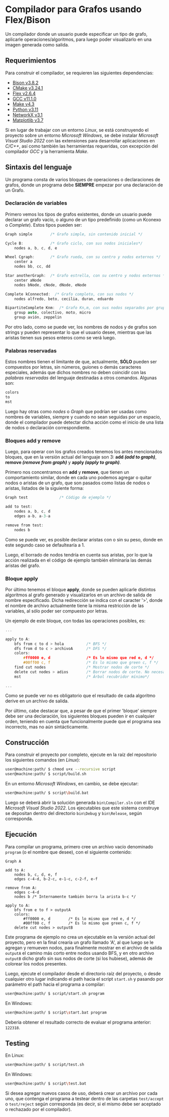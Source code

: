 # Compilador para Grafos usando Flex/Bison

Un compilador donde un usuario puede especificar un tipo de grafo, aplicarle operaciones/algoritmos, para luego poder visualizarlo en una imagen generada como salida.

## Requerimientos

Para construir el compilador, se requieren las siguientes dependencias:

- [Bison v3.8.2](https://www.gnu.org/software/bison/)
- [CMake v3.24.1](https://cmake.org/)
- [Flex v2.6.4](https://github.com/westes/flex)
- [GCC v11.1.0](https://gcc.gnu.org/)
- [Make v4.3](https://www.gnu.org/software/make/)
- [Python v3.11](https://www.python.org/downloads/release/python-3114/)
- [NetworkX v3.1](https://pypi.org/project/networkx/)
- [Matplotlib v3.7](https://matplotlib.org/3.7.1/index.html)

Si en lugar de trabajar con un entorno _Linux_, se está construyendo el proyecto sobre un entorno _Microsoft Windows_, se debe instalar _Microsoft Visual Studio 2022_ con las extensiones para desarrollar aplicaciones en _C/C++_, así como también las herramientas requeridas, con excepción del compilador _GCC_ y la herramienta _Make_.

## Sintaxis del lenguaje

Un programa consta de varios bloques de operaciones o declaraciones de grafos, donde un programa debe **SIEMPRE** empezar por una declaración de un Grafo.

### Declaración de variables

Primero vemos los tipos de grafos existentes, donde un usuario puede declarar un grafo vacío, o alguno de un tipo predefinido (como un Kconexo o _Complete_). Estos tipos pueden ser:

```c
Graph simple        /* Grafo simple, sin contenido inicial */

Cycle B:            /* Grafo ciclo, con sus nodos iniciales*/
    nodes a, b, c, d, e

Wheel Cgraph:       /* Grafo rueda, con su centro y nodos externos */
    center a
    nodes bb, cc, dd

Star anotherGraph:  /* Grafo estrella, con su centro y nodos externos */
    center aNode
    nodes bNode, cNode, dNode, eNode

Complete kConnected:  /* Grafo completo, con sus nodos */
    nodes alfredo, beto, cecilia, duran, eduardo

BipartiteComplete Knm:  /* Grafo Kn,m, con sus nodos separados por grupo */
    group auto, colectivo, moto, micro
    group avión, zeppelin
```

Por otro lado, como se puede ver, los nombres de nodos y de grafos son strings y pueden representar lo que el usuario desee, mientras que las aristas tienen sus pesos enteros como se verá luego.

### Palabras reservadas

Estos nombres tienen el limitante de que, actualmente, **SÓLO** pueden ser compuestos por letras, sin números, guiones o demás caracteres especiales, además que dichos nombres no deben coincidir con las _palabras reservadas_ del lenguaje destinadas a otros comandos. Algunas son:

```c
colors
to
mst
```

Luego hay otras como _nodes_ o _Graph_ que podrían ser usadas como nombres de variables, siempre y cuando no sean seguidas por un espacio, donde el compilador puede detectar dicha acción como el inicio de una lista de nodos o declaración correspondiente.

### Bloques add y remove

Luego, para operar con los grafos creados tenemos los antes mencionados bloques, que en la versión actual del lenguaje son 3: **add _(add to graph)_**, **remove _(remove from graph)_** y **apply _(apply to graph)_**.

Primero nos concentramos en **add** y **remove**, que tienen un comportamiento similar, donde en cada uno podemos agregar o quitar nodos o aristas de un grafo, que son pasados como listas de nodos o aristas, listados de la siguiente forma:

```c
Graph test              /* Código de ejemplo */

add to test:
    nodes a, b, c, d
    edges a-b, a-3-a

remove from test:
    nodes b
```

Como se puede ver, es posible declarar aristas con o sin su peso, donde en este segundo caso se defaultearía a 1.

Luego, el borrado de nodos tendría en cuenta sus aristas, por lo que la acción realizada en el código de ejemplo también eliminaría las demás aristas del grafo.

### Bloque apply

Por último tenemos el bloque **apply**, donde se pueden aplicarle distintos algoritmos al grafo generado y visualizarlos en un archivo de salida de nombre especificado. Dicha redirección se indica con el caracter '>', donde el nombre de archivo actualmente tiene la misma restricción de las variables, al sólo poder ser compuesto por letras.

Un ejemplo de este bloque, con todas las operaciones posibles, es:

```c
...

apply to A:
    bfs from c to d > hola          /* BFS */
    dfs from d to c > archivoA      /* DFS */
    colors:
        #ff0000 e, d		        /* Es lo mismo que red e, d */
        #00ff00 c, f		        /* Es lo mismo que green c, f */
    find cut nodes                  /* Mostrar nodos de corte */
    delete cut nodes > adios        /* Borrar nodos de corte. No necesariamente se debe haber ejecutado find fut nodes antes */
    mst                             /* Árbol recubridor mínimo*/

...
```

Como se puede ver no es obligatorio que el resultado de cada algoritmo derive en un archivo de salida.

Por último, cabe destacar que, a pesar de que el primer 'bloque' siempre debe ser una declaración, los siguientes bloques pueden ir en cualquier orden, teniendo en cuenta que funcionalmente puede que el programa sea incorrecto, mas no aún sintácticamente.

## Construcción

Para construir el proyecto por completo, ejecute en la raíz del repositorio los siguientes comandos (en _Linux_):

```bash
user@machine:path/ $ chmod u+x --recursive script
user@machine:path/ $ script/build.sh
```

En un entorno _Microsoft Windows_, en cambio, se debe ejecutar:

```bash
user@machine:path/ $ script\build.bat
```

Luego se deberá abrir la solución generada `bin\Compiler.sln` con el IDE _Microsoft Visual Studio 2022_. Los ejecutables que este sistema construye se depositan dentro del directorio `bin\Debug` y `bin\Release`, según corresponda.

## Ejecución

Para compilar un programa, primero cree un archivo vacío denominado `program` (o el nombre que desee), con el siguiente contenido:

```
Graph A

add to A:
    nodes b, c, d, e, f
    edges c-4-d, b-2-c, e-1-c, c-2-f, e-f

remove from A:
    edges c-4-d
    nodes b	/* Internamente también borra la arista b-c */

apply to A:
    bfs from e to f > outputA
    colors:
        #ff0000 e, d		/* Es lo mismo que red e, d */
        #00ff00 c, f		/* Es lo mismo que green c, f */
    delete cut nodes > outputB
```

Este programa de ejemplo no crea un ejecutable en la versión actual del proyecto, pero en la final crearía un grafo llamado 'A', al que luego se le agregan y remueven nodos, para finalmente mostrar en el archivo de salida `outputA` el camino más corto entre nodos usando BFS, y en otro archivo `outputB` dicho grafo sin sus nodos de corte (si los hubiese), además de colorear los nodos presentes.

Luego, ejecute el compilador desde el directorio raíz del proyecto, o desde cualquier otro lugar indicando el path hacia el script `start.sh` y pasando por parámetro el path hacia el programa a compilar:

```bash
user@machine:path/ $ script/start.sh program
```

En Windows:

```bash
user@machine:path/ $ script\start.bat program
```

Debería obtener el resultado correcto de evaluar el programa anterior: `122318`.

## Testing

En Linux:

```bash
user@machine:path/ $ script/test.sh
```

En Windows:

```bash
user@machine:path/ $ script\test.bat
```

Si desea agregar nuevos casos de uso, deberá crear un archivo por cada uno, que contenga el programa a testear dentro de las carpetas `test/accept` o `test/reject` según corresponda (es decir, si el mismo debe ser aceptado o rechazado por el compilador).

